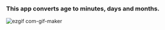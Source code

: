 ### This app converts age to minutes, days and months.

![ezgif com-gif-maker](https://user-images.githubusercontent.com/31929901/117512594-96832900-af98-11eb-92af-2b4685c0d3bf.gif)

